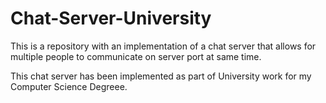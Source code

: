 # Chat-Server-University
This is a repository with an implementation of a chat server that allows for multiple people to communicate on server port at same time.


This chat server has been implemented as part of University work for my Computer Science Degreee.
